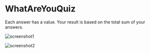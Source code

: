 # WhatAreYouQuiz
Each answer has a value. Your result is based on the total sum of your answers. 

![screenshot1](https://user-images.githubusercontent.com/26575291/31578721-3332a6a0-b0f5-11e7-88ac-60c52b5fb163.png)

![screenshot2](https://user-images.githubusercontent.com/26575291/31578727-3ce2a088-b0f5-11e7-9fc5-886d762b1524.png)

